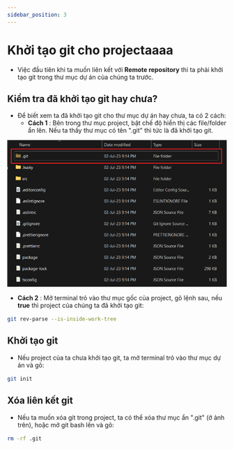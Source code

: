 ```yaml
---
sidebar_position: 3
---
```


# Khởi tạo git cho projectaaaa

- Việc đầu tiên khi ta muốn liên kết với **Remote repository** thì ta phải khởi tạo git trong thư mục dự án của chúng ta trước.

## Kiểm tra đã khởi tạo git hay chưa?

- Để biết xem ta đã khởi tạo git cho thư mục dự án hay chưa, ta có 2 cách:
  - **Cách 1** : Bên trong thư mục project, bật chế độ hiển thị các file/folder ẩn lên. Nếu ta thấy thư mục có tên ".git" thì tức là đã khởi tạo git.

![1696262025898](image/git-initialization/1696262025898.png)

- **Cách 2** : Mở terminal trỏ vào thư mục gốc của project, gõ lệnh sau, nếu **true** thì project của chúng ta đã khởi tạo git:

```bash
git rev-parse --is-inside-work-tree
```

## Khởi tạo git

- Nếu project của ta chưa khởi tạo git, ta mở terminal trỏ vào thư mục dự án và gõ:

```bash
git init
```

## Xóa liên kết git

- Nếu ta muốn xóa git trong project, ta có thể xóa thư mục ẩn ".git" (ở ảnh trên), hoặc mở git bash lên và gõ:

```bash
rm -rf .git
```
